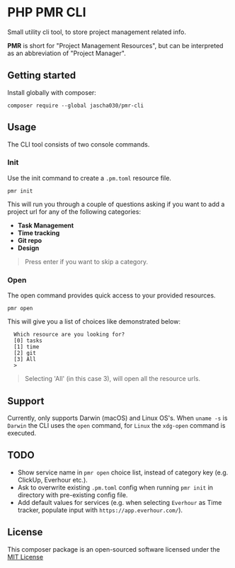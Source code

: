 # PHP PMR CLI

Small utility cli tool, to store project management related info.

**PMR** is short for "Project Management Resources", but can be interpreted as an abbreviation of "Project Manager".

## Getting started

Install globally with composer:

```shell
composer require --global jascha030/pmr-cli
```

## Usage

The CLI tool consists of two console commands.

### Init

Use the init command to create a `.pm.toml` resource file.

```console
pmr init
```

This will run you through a couple of questions asking if you want to add a project url for any of the following
categories:

* **Task Management**
* **Time tracking**
* **Git repo**
* **Design**

> Press enter if you want to skip a category.

### Open

The open command provides quick access to your provided resources.

```shell
pmr open
```

This will give you a list of choices like demonstrated below:

```shell
  Which resource are you looking for?
  [0] tasks
  [1] time
  [2] git
  [3] All
  > 
```

> Selecting 'All' (in this case 3), will open all the resource urls.

## Support

Currently, only supports Darwin (macOS) and Linux OS's. When `uname -s` is `Darwin` the CLI uses the `open` command,
for `Linux` the `xdg-open` command is executed.

## TODO

* Show service name in `pmr open` choice list, instead of category key (e.g. ClickUp, Everhour etc.).
* Ask to overwrite existing `.pm.toml` config when running `pmr init` in directory with pre-existing config file.
* Add default values for services (e.g. when selecting `Everhour` as Time tracker, populate input
  with `https://app.everhour.com/`).

## License

This composer package is an open-sourced software licensed under
the [MIT License](https://github.com/jascha030/pmr/blob/master/LICENSE.md)
